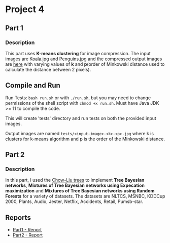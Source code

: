 # Project 4

## Part 1

### Description

This part uses **K-means clustering** for image compression. The input images are [Koala.jpg](./part1/Koala.jpg) and [Penguins.jpg](./part1/Penguins.jpg) and the compressed output images are [here](./part1/tests/) with varying values of **k** and **p**(order of Minkowski distance used to calculate the distance between 2 pixels).

## Compile and Run

Run Tests: `bash run.sh` or with `./run.sh`, but you may need to change permissions of the shell script with `chmod +x run.sh`.
Must have Java JDK >= 11 to compile the code.

This will create 'tests' directory and run tests on both the provided input images.

Output images are named `tests/<input-image>-<k>-<p>.jpg` where k is clusters for k-means algorithm and p is the order of the Minkowski distance.

## Part 2

### Description

In this part, I used the [Chow-Liu trees](https://jmlr.csail.mit.edu/papers/volume1/meila00a/meila00a.pdf) to implement **Tree Bayesian networks**, **Mixtures of Tree Bayesian networks using Expecation maximization** and **Mixtures of Tree Bayesian networks using Random Forests** for a variety of datasets. The datasets are NLTCS, MSNBC, KDDCup 2000, Plants, Audio, Jester, Netflix, Accidents, Retail, Pumsb-star. 

## Reports

- [Part1 - Report](./Part1-Report.pdf)
- [Part2 - Report](./Part2-Report.pdf)
